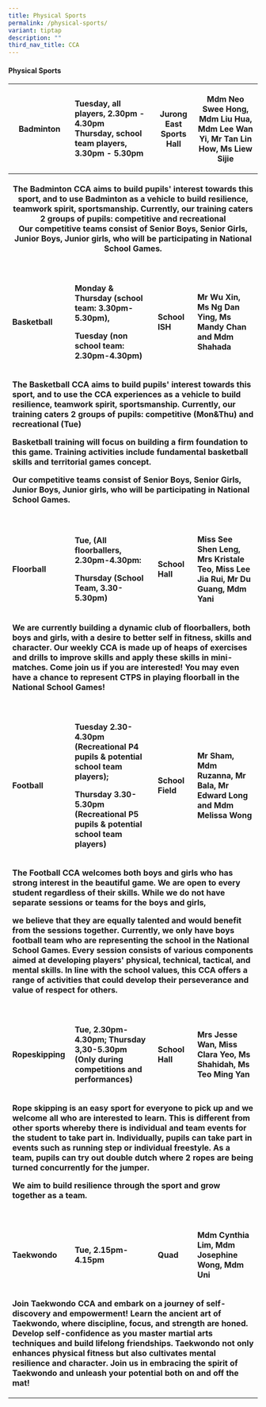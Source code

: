 ```yaml
---
title: Physical Sports
permalink: /physical-sports/
variant: tiptap
description: ""
third_nav_title: CCA
---
```

<h4>Physical Sports</h4>
<table style="minWidth: 100px">
<colgroup>
<col>
<col>
<col>
<col>
</colgroup>
<tbody>
<tr>
<th rowspan="1" colspan="1">
<p>Badminton</p>
</th>
<td rowspan="1" colspan="1">
<p><strong>Tuesday, all players, 2.30pm - 4.30pm<br>Thursday, school team players, 3.30pm - 5.30pm</strong>
</p>
</td>
<th rowspan="1" colspan="1">
<p>Jurong East Sports Hall</p>
</th>
<th rowspan="1" colspan="1">
<p>Mdm Neo Swee Hong, Mdm Liu Hua, Mdm Lee Wan Yi, Mr Tan Lin How, Ms Liew
Sijie</p>
</th>
</tr>
<tr>
<th rowspan="1" colspan="4">
<p>The Badminton CCA aims to build pupils' interest towards this sport, and
to use Badminton as a vehicle to build resilience, teamwork spirit, sportsmanship.
Currently, our training caters 2 groups of pupils: competitive and recreational
<br>Our competitive teams consist of Senior Boys, Senior Girls, Junior Boys,
Junior girls, who will be participating in National School Games.</p>
</th>
</tr>
<tr>
<td rowspan="1" colspan="1">
<p></p>
</td>
<td rowspan="1" colspan="1">
<p></p>
</td>
<td rowspan="1" colspan="1">
<p></p>
</td>
<td rowspan="1" colspan="1">
<p></p>
</td>
</tr>
<tr>
<td rowspan="1" colspan="1">
<p><strong>Basketball</strong>
</p>
</td>
<td rowspan="1" colspan="1">
<p><strong>Monday &amp; Thursday (school team: 3.30pm-5.30pm), </strong>
</p>
<p><strong>Tuesday (non school team: 2.30pm-4.30pm)</strong>
</p>
<p></p>
</td>
<td rowspan="1" colspan="1">
<p><strong>School ISH</strong>
</p>
</td>
<td rowspan="1" colspan="1">
<p><strong>Mr Wu Xin, Ms Ng Dan Ying, Ms Mandy Chan and Mdm Shahada</strong>
</p>
</td>
</tr>
<tr>
<td rowspan="1" colspan="4">
<p><strong>The Basketball CCA aims to build pupils' interest towards this sport, and to use the CCA experiences as a vehicle to build resilience, teamwork spirit, sportsmanship. Currently, our training caters 2 groups of pupils: competitive (Mon&amp;Thu) and recreational (Tue)</strong>
</p>
<p><strong>Basketball training will focus on building a firm foundation to this game. Training activities include fundamental basketball skills and territorial games concept.</strong>
</p>
<p><strong>Our competitive teams consist of Senior Boys, Senior Girls, Junior Boys, Junior girls, who will be participating in National School Games.</strong>
</p>
</td>
</tr>
<tr>
<td rowspan="1" colspan="1">
<p></p>
</td>
<td rowspan="1" colspan="1">
<p></p>
</td>
<td rowspan="1" colspan="1">
<p></p>
</td>
<td rowspan="1" colspan="1">
<p></p>
</td>
</tr>
<tr>
<td rowspan="1" colspan="1">
<p><strong>Floorball</strong>
</p>
</td>
<td rowspan="1" colspan="1">
<p><strong>Tue, (All floorballers, 2.30pm-4.30pm:</strong>
</p>
<p><strong>Thursday (School Team, 3.30-5.30pm)</strong>
</p>
<p></p>
</td>
<td rowspan="1" colspan="1">
<p><strong>School Hall</strong>
</p>
</td>
<td rowspan="1" colspan="1">
<p><strong>Miss See Shen Leng, Mrs Kristale Teo, Miss Lee Jia Rui, Mr Du Guang, Mdm Yani</strong>
</p>
</td>
</tr>
<tr>
<td rowspan="1" colspan="4">
<p><strong>We are currently building a dynamic club of floorballers, both boys and girls, with a desire to better self in fitness, skills and character. Our weekly CCA is made up of heaps of exercises and drills to improve skills and apply these skills in mini-matches. Come join us if you are interested! You may even have a chance to represent CTPS in playing floorball in the National School Games!</strong>
</p>
</td>
</tr>
<tr>
<td rowspan="1" colspan="1">
<p></p>
</td>
<td rowspan="1" colspan="1">
<p></p>
</td>
<td rowspan="1" colspan="1">
<p></p>
</td>
<td rowspan="1" colspan="1">
<p></p>
</td>
</tr>
<tr>
<td rowspan="1" colspan="1">
<p><strong>Football</strong>
</p>
</td>
<td rowspan="1" colspan="1">
<p><strong>Tuesday 2.30-4.30pm (Recreational P4 pupils &amp; potential school team players);</strong>
</p>
<p><strong>Thursday 3.30-5.30pm (Recreational P5 pupils &amp; potential school team players)</strong>
</p>
<p></p>
</td>
<td rowspan="1" colspan="1">
<p><strong>School Field</strong>
</p>
</td>
<td rowspan="1" colspan="1">
<p><strong>Mr Sham, Mdm Ruzanna, Mr Bala, Mr Edward Long and Mdm Melissa Wong</strong>
</p>
</td>
</tr>
<tr>
<td rowspan="1" colspan="4">
<p><strong>The Football CCA welcomes both boys and girls who has strong interest in the beautiful game. We are open to every student regardless of their skills. While we do not have separate sessions or teams for the boys and girls,</strong>
</p>
<p><strong>we believe that they are equally talented and would benefit from the sessions together. Currently, we only have boys football team who are representing the school in the National School Games. Every session consists of various components aimed at developing players' physical, technical, tactical, and mental skills. In line with the school values, this CCA offers a range of activities that could develop their perseverance and value of respect for others.</strong>
</p>
</td>
</tr>
<tr>
<td rowspan="1" colspan="1">
<p></p>
</td>
<td rowspan="1" colspan="1">
<p></p>
</td>
<td rowspan="1" colspan="1">
<p></p>
</td>
<td rowspan="1" colspan="1">
<p></p>
</td>
</tr>
<tr>
<td rowspan="1" colspan="1">
<p><strong>Ropeskipping</strong>
</p>
</td>
<td rowspan="1" colspan="1">
<p><strong>Tue, 2.30pm-4.30pm; Thursday 3,30-5.30pm (Only during competitions and performances)</strong>
</p>
</td>
<td rowspan="1" colspan="1">
<p><strong>School Hall</strong>
</p>
</td>
<td rowspan="1" colspan="1">
<p><strong>Mrs Jesse Wan, Miss Clara Yeo, Ms Shahidah, Ms Teo Ming Yan</strong>
</p>
<p></p>
</td>
</tr>
<tr>
<td rowspan="1" colspan="4">
<p><strong>Rope skipping is an easy sport for everyone to pick up and we welcome all who are interested to learn. This is different from other sports whereby there is individual and team events for the student to take part in. Individually, pupils can take part in events such as running step or individual freestyle. As a team, pupils can try out double dutch where 2 ropes are being turned concurrently for the jumper.</strong>
</p>
<p><strong>We aim to build resilience through the sport and grow together as a team.</strong>
</p>
</td>
</tr>
<tr>
<td rowspan="1" colspan="1">
<p></p>
</td>
<td rowspan="1" colspan="1">
<p></p>
</td>
<td rowspan="1" colspan="1">
<p></p>
</td>
<td rowspan="1" colspan="1">
<p></p>
</td>
</tr>
<tr>
<td rowspan="1" colspan="1">
<p><strong>Taekwondo</strong>
</p>
</td>
<td rowspan="1" colspan="1">
<p><strong>Tue, 2.15pm-4.15pm</strong>
</p>
</td>
<td rowspan="1" colspan="1">
<p><strong>Quad</strong>
</p>
</td>
<td rowspan="1" colspan="1">
<p><strong>Mdm Cynthia Lim, Mdm Josephine Wong, Mdm Uni</strong>
</p>
</td>
</tr>
<tr>
<td rowspan="1" colspan="4">
<p><strong>Join Taekwondo CCA and embark on a journey of self-discovery and empowerment! Learn the ancient art of Taekwondo, where discipline, focus, and strength are honed. Develop self-confidence as you master martial arts techniques and build lifelong friendships. Taekwondo not only enhances physical fitness but also cultivates mental resilience and character. Join us in embracing the spirit of Taekwondo and unleash your potential both on and off the mat!</strong>
</p>
</td>
</tr>
</tbody>
</table>
<p></p>